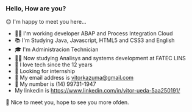 ### Hello, How are you?
  
😊 I'm happy to meet you here...

- 👨‍💻 I'm working developer ABAP and Process Integration Cloud
- 📚 I'm Studying Java, Javascript, HTML5 and CSS3 and English
- 🎓 I'm Administracion Technician
- 👨‍🎓 Now studying Analisys and systems development at FATEC LINS
- 💖 I love tech since the 12 years
- 🚀 Looking for internship
- 📧 My email address is vitorkazuma@gmail.com
- 📱  My number is (14) 99731-1947
- My linkedin is https://www.linkedin.com/in/vitor-ueda-5aa250191/

👋 Nice to meet you, hope to see you more ofden.
